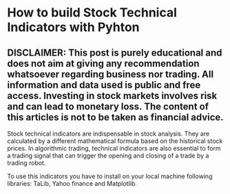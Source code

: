 # How to build Stock Technical Indicators with Pyhton

## DISCLAIMER: This post is purely educational and does not aim at giving any recommendation whatsoever regarding business nor trading. All information and data used is public and free access. Investing in stock markets involves risk and can lead to monetary loss. The content of this articles is not to be taken as financial advice.

Stock technical indicators are indispensable in stock analysis. They are calculated by a different mathematical formula based on the historical stock prices. In algorithmic trading, technical indicators are also essential to form a trading signal that can trigger the opening and closing of a trade by a trading robot.

To use this indicators you have to install on your local machine following libraries: TaLib, Yahoo finance and Matplotlib.



